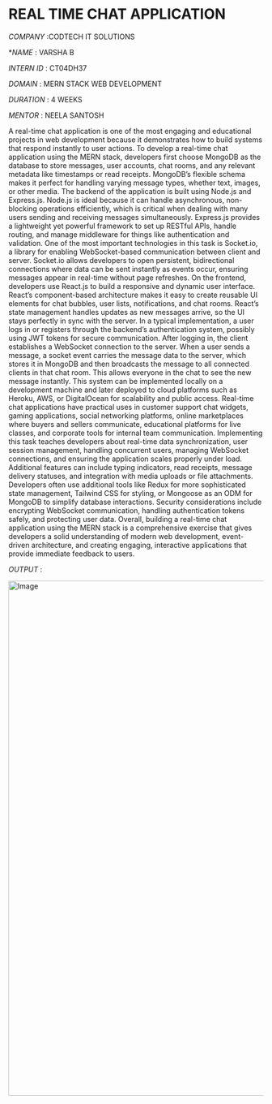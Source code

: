 # REAL TIME CHAT APPLICATION

*COMPANY* :CODTECH IT SOLUTIONS

**NAME* : VARSHA B

*INTERN ID* : CT04DH37

*DOMAIN* : MERN STACK WEB DEVELOPMENT

*DURATION* : 4 WEEKS

*MENTOR* : NEELA SANTOSH

A real-time chat application is one of the most engaging and educational projects in web development because it demonstrates how to build systems that respond instantly to user actions. To develop a real-time chat application using the MERN stack, developers first choose MongoDB as the database to store messages, user accounts, chat rooms, and any relevant metadata like timestamps or read receipts. MongoDB’s flexible schema makes it perfect for handling varying message types, whether text, images, or other media. The backend of the application is built using Node.js and Express.js. Node.js is ideal because it can handle asynchronous, non-blocking operations efficiently, which is critical when dealing with many users sending and receiving messages simultaneously. Express.js provides a lightweight yet powerful framework to set up RESTful APIs, handle routing, and manage middleware for things like authentication and validation. One of the most important technologies in this task is Socket.io, a library for enabling WebSocket-based communication between client and server. Socket.io allows developers to open persistent, bidirectional connections where data can be sent instantly as events occur, ensuring messages appear in real-time without page refreshes. On the frontend, developers use React.js to build a responsive and dynamic user interface. React’s component-based architecture makes it easy to create reusable UI elements for chat bubbles, user lists, notifications, and chat rooms. React’s state management handles updates as new messages arrive, so the UI stays perfectly in sync with the server. In a typical implementation, a user logs in or registers through the backend’s authentication system, possibly using JWT tokens for secure communication. After logging in, the client establishes a WebSocket connection to the server. When a user sends a message, a socket event carries the message data to the server, which stores it in MongoDB and then broadcasts the message to all connected clients in that chat room. This allows everyone in the chat to see the new message instantly. This system can be implemented locally on a development machine and later deployed to cloud platforms such as Heroku, AWS, or DigitalOcean for scalability and public access. Real-time chat applications have practical uses in customer support chat widgets, gaming applications, social networking platforms, online marketplaces where buyers and sellers communicate, educational platforms for live classes, and corporate tools for internal team communication. Implementing this task teaches developers about real-time data synchronization, user session management, handling concurrent users, managing WebSocket connections, and ensuring the application scales properly under load. Additional features can include typing indicators, read receipts, message delivery statuses, and integration with media uploads or file attachments. Developers often use additional tools like Redux for more sophisticated state management, Tailwind CSS for styling, or Mongoose as an ODM for MongoDB to simplify database interactions. Security considerations include encrypting WebSocket communication, handling authentication tokens safely, and protecting user data. Overall, building a real-time chat application using the MERN stack is a comprehensive exercise that gives developers a solid understanding of modern web development, event-driven architecture, and creating engaging, interactive applications that provide immediate feedback to users.

*OUTPUT* :

<img width="1913" height="1015" alt="Image" src="https://github.com/user-attachments/assets/8e446f56-93b1-465a-869a-e69314a3a9ef" />
